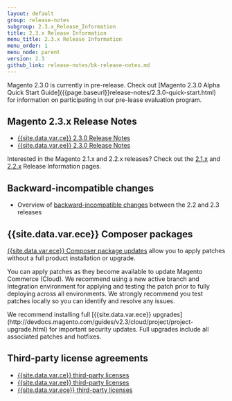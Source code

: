 ```yaml
---
layout: default
group: release-notes
subgroup: 2.3.x_Release_Information
title: 2.3.x Release Information
menu_title: 2.3.x Release Information
menu_order: 1
menu_node: parent
version: 2.3
github_link: release-notes/bk-release-notes.md
---
```



<div class="bs-callout bs-callout-info" id="info" markdown="1">
Magento 2.3.0 is currently in pre-release. Check out [Magento 2.3.0 Alpha Quick Start Guide]({{page.baseurl}}release-notes/2.3.0-quick-start.html) for information on participating in our pre-lease evaluation program.
</div>


## Magento 2.3.x Release Notes

* [{{site.data.var.ce}} 2.3.0 Release Notes]({{page.baseurl}}release-notes/ReleaseNotes2.3.0OpenSource.html)
* [{{site.data.var.ee}} 2.3.0 Release Notes]({{page.baseurl}}release-notes/ReleaseNotes2.3.0Commerce.html)



Interested in the Magento 2.1.x and 2.2.x releases? Check out the [2.1.x](http://devdocs.magento.com/guides/v2.1/release-notes/bk-release-notes.html) and [2.2.x](http://devdocs.magento.com/guides/v2.2/release-notes/bk-release-notes.html) Release Information pages.  

## Backward-incompatible changes

*	Overview of [backward-incompatible changes]({{page.baseurl}}release-notes/backward-incompatible-changes.html) between the 2.2 and 2.3 releases



## {{site.data.var.ece}} Composer packages

[{{site.data.var.ece}} Composer package updates](http://devdocs.magento.com/guides/v2.2/cloud/composer-packages/patch-notes.html) allow you to apply patches without a full product installation or upgrade.

You can apply patches as they become available to update Magento Commerce (Cloud). We recommend using a new active branch and Integration environment for applying and testing the patch prior to fully deploying across all environments. We strongly recommend you test patches locally so you can identify and resolve any issues.

<div class="bs-callout bs-callout-info" id="info" markdown="1">
We recommend installing full [{{site.data.var.ece}} upgrades](http://devdocs.magento.com/guides/v2.3/cloud/project/project-upgrade.html) for important security updates. Full upgrades include all associated patches and hotfixes.
</div>



## Third-party license agreements

*	[{{site.data.var.ce}} third-party licenses]({{page.baseurl}}release-notes/thirdparty_ce.html)
*	[{{site.data.var.ee}} third-party licenses]({{page.baseurl}}release-notes/thirdparty_ee.html)
*	[{{site.data.var.ece}} third-party licenses]({{page.baseurl}}release-notes/thirdparty-mccloud.html)
